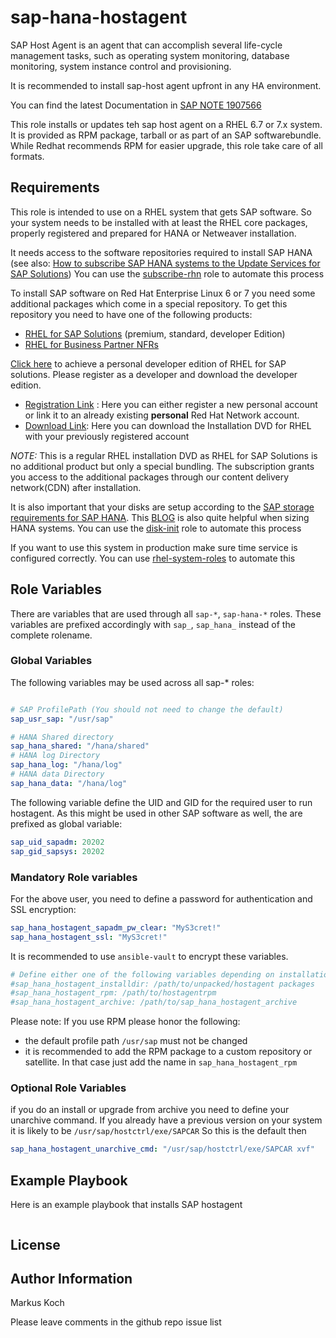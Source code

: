 sap-hana-hostagent
==================

SAP Host Agent is an agent that can accomplish several life-cycle management tasks, such as operating system monitoring, database monitoring, system instance control and provisioning.

It is recommended to install sap-host agent upfront in any HA environment.

You can find the latest Documentation in [SAP NOTE 1907566](https://launchpad.support.sap.com/#/notes/1907566)

This role installs or updates teh sap host agent on a RHEL 6.7 or 7.x system. It is provided as RPM package, tarball or as part of an SAP softwarebundle.
While Redhat recommends RPM for easier upgrade, this role take care of all formats.

Requirements
------------

This role is intended to use on a RHEL system that gets SAP software.
So your system needs to be installed with at least the RHEL core packages, properly registered and prepared for HANA or Netweaver installation.

It needs access to the software repositories required to install SAP HANA (see also: [How to subscribe SAP HANA systems to the Update Services for SAP Solutions](https://access.redhat.com/solutions/3075991))
You can use the [subscribe-rhn](https://galaxy.ansible.com/mk-ansible-roles/subscribe-rhn/)  role to automate this process

To install SAP software on Red Hat Enterprise Linux 6 or 7 you need some additional packages which come in a special repository. To get this repository you need to have one
of the following products:

 - [RHEL for SAP Solutions](https://access.redhat.com/solutions/3082481) (premium, standard, developer Edition)
 - [RHEL for Business Partner NFRs](https://partnercenter.redhat.com/NFRPageLayout)

[Click here](https://developers.redhat.com/products/sap/download/) to achieve a personal developer edition of RHEL for SAP solutions. Please register as a developer and download the developer edition.

- [Registration Link](http://developers.redhat.com/register) :
  Here you can either register a new personal account or link it to an already existing
  **personal** Red Hat Network account.
- [Download Link](https://access.redhat.com/downloads/content/69/ver=/rhel---7/7.2/x86_64/product-software):
  Here you can download the Installation DVD for RHEL with your previously registered
  account

*NOTE:* This is a regular RHEL installation DVD as RHEL for SAP Solutions is no additional
 product but only a special bundling. The subscription grants you access to the additional
 packages through our content delivery network(CDN) after installation.

It is also important that your disks are setup according to the [SAP storage requirements for SAP HANA](https://www.sap.com/documents/2015/03/74cdb554-5a7c-0010-82c7-eda71af511fa.html). This [BLOG](https://blogs.sap.com/2017/03/07/the-ultimate-guide-to-effective-sizing-of-sap-hana/) is also quite helpful when sizing HANA systems.
You can use the [disk-init](https://galaxy.ansible.com/mk-ansible-roles/disk-init/)  role to automate this process

If you want to use this system in production make sure time service is configured correctly. You can use [rhel-system-roles](https://access.redhat.com/articles/3050101) to automate this

Role Variables
--------------

There are variables that are used through all `sap-*`, `sap-hana-*` roles. These variables are prefixed accordingly with `sap_`, `sap_hana_` instead of the complete rolename.

### Global Variables

The following variables may be used across all sap-* roles:

```yaml

# SAP ProfilePath (You should not need to change the default)
sap_usr_sap: "/usr/sap"

# HANA Shared directory
sap_hana_shared: "/hana/shared"
# HANA log Directory
sap_hana_log: "/hana/log"
# HANA data Directory
sap_hana_data: "/hana/log"

```

The following variable define the UID and GID for the required user to run hostagent. As this might be used in other SAP software as well, the are prefixed as global variable:
```yaml
sap_uid_sapadm: 20202
sap_gid_sapsys: 20202
```

### Mandatory Role variables

For the above user, you need to define a password for authentication and SSL encryption:
```yaml
sap_hana_hostagent_sapadm_pw_clear: "MyS3cret!" 
sap_hana_hostagent_ssl: "MyS3cret!"
```
It is recommended to use `ansible-vault` to encrypt these variables.

```yaml
# Define either one of the following variables depending on installation method
#sap_hana_hostagent_installdir: /path/to/unpacked/hostagent packages
#sap_hana_hostagent_rpm: /path/to/hostagentrpm
#sap_hana_hostagent_archive: /path/to/sap_hana_hostagent_archive
```
Please note: If you use RPM please honor the following:
- the default profile path `/usr/sap` must not be changed
- it is recommended to add the RPM package to a custom repository or satellite. In that case just add the name in `sap_hana_hostagent_rpm`



### Optional Role Variables

if you do an install or upgrade from archive you need to define your unarchive command. If you already have a previous version  on your system it is likely to be `/usr/sap/hostctrl/exe/SAPCAR`
So this is the default then
```yaml
sap_hana_hostagent_unarchive_cmd: "/usr/sap/hostctrl/exe/SAPCAR xvf"
```

Example Playbook
----------------

Here is an example playbook that installs SAP hostagent

```yaml

```

License
-------


Author Information
------------------

Markus Koch

Please leave comments in the github repo issue list
